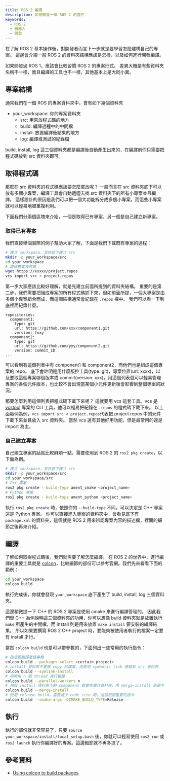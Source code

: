 ```yaml
---
title: ROS 2 編譯
description: 如何開發一個 ROS 2 的套件
keywords:
  - ROS 2
  - 機器人
  - 開發
---
```


在了解 ROS 2 基本操作後，對開發者而言下一步就是要學習怎麼建構自己的專案。
這邊會介紹一般 ROS 2 的資料夾結構應該是怎樣，以及如何進行開發編譯。

如果開發過 ROS 1，應該會比較習慣 ROS 2 的專案形式。
差異大概是有些資料夾名稱不一樣，而且編譯的工具也不一樣，其他基本上是大同小異。

## 專案結構

通常我們在一個 ROS 的專案資料夾中，會有如下幾個資料夾

* your_workspace: 你的專案資料夾
    * src: 用來放程式碼的地方
    * build: 編譯過程中的中間檔
    * install: 放置編譯後結果的地方
    * log: 編譯或測試的紀錄檔

build, install, log 這三個資料夾都是編譯後自動產生出來的，在編譯前你只需要把程式碼放到 src 資料夾即可。

## 取得程式碼

那麼在 src 資料夾的程式碼應該要怎麼擺放呢？
一般而言在 src 資料夾底下可以放有多個小專案，編譯工具會自動遞迴去找 src 資料夾下的所有小專案並且編譯。
這樣設計的原因是我們可以把一個大功能拆分成多個小專案，而這些小專案就可以輕易地被重複利用。

下面我們分兩個區塊來介紹，一個是取得已有專案，另一個是自己建立新專案。

### 取得已有專案

我們直接舉個實際的例子幫助大家了解，下面是我們下載既有專案的過程：

```bash
# 建立 workspace，並在底下建立 src
mkdir -p your_workspace/src
cd your_workspace
# 取得專案程式碼
wget https://xxxxx/project.repos
vcs import src < project.repos
```

第一步大家應該比較好理解，就是先建立前面所提到的資料夾結構。
重要的是第二步，我們需要把組成專案的所有程式碼抓下來，但如前面所提，一個大專案是由多個小專案組合而成，而這個結構通常會紀錄在 `.repos` 檔中。
我們可以看一下到底裡面紀錄什麼。

```raw
repositories:
  component1:
    type: git
    url: https://github.com/xxx/component1.git
    version: foxy
  component2:
    type: git
    url: https://github.com/yyy/component2.git
    version: commit_ID
...
```

可以看到有這個列表中有 component1 和 component2，而他們也是組成這個專案的 repo。
底下會註明是用什麼版控工具(type: git)，專案位置(url: xxxx)，以及要取這個專案哪個版本或 commit(version: xxx)。用這個列表就可以輕易管理專案的各個元件版本，也比較不會出現當某個小元件更新後會影響到整個專案的狀況。

那要怎麼利用這個列表把程式碼下載下來呢？
這就要用 vcs 這套工具。vcs 是 [vcstool](https://github.com/dirk-thomas/vcstool) 專案的 CLI 工具，他可以輕易把紀錄在 `.repos` 的程式碼下載下來。
以上面範例為例，`vcs import src < project.repos`代表把 project.repos 中的元件下載下來並且放入 src 資料夾。
當然 vcs 還有其他好用功能，但是最常用的還是 import 為主。

### 自己建立專案

自己建立專案的話就比較麻煩一點，需要使用到 ROS 2 的 `ros2 pkg create`，以下面為例。

```bash
# 建立 workspace，並在底下建立 src
mkdir -p your_workspace/src
cd your_workspace/src
# C++ 專案
ros2 pkg create --build-type ament_cmake <project_name>
# Python 專案
ros2 pkg create --build-type ament_python <project_name>
```

執行 `ros2 pkg create` 時，依照你的 `--build-type` 不同，可以決定是 C++ 專案還是 Python 專案。
你可以直接進入專案的資料夾中，會看見底下有 `package.xml` 的資料夾，這個就是 ROS 2 用來辨認專案內容的描述檔，裡面的細節之後再來介紹。

## 編譯

了解如何取得程式碼後，我們就需要了解怎麼編譯。
在 ROS 2 的世界中，進行編譯的重要工具就是 [colcon](https://colcon.readthedocs.io/en/released/index.html)，比較細節的部份可以參考官網。我們先來看看下面的範例：

```bash
cd your_workspace
colcon build
```

執行完成後，你就會發現 `your_workspace` 底下產生了 build, install, log 三個資料夾。

這邊稍微提一下 C++ 的 ROS 2 專案是使用 cmake 來進行編譯管理的。
因此我們舉 C++ 為例說明這三個資料夾的功用，你可以想像 build 資料夾就是放置執行 `make` 所產生的中間檔，而 install 則是用來放置 `make install` 要安裝的編譯結果。
所以如果要撰寫 ROS 2 C++ project 時，要能夠被使用者執行的檔案一定要有 install 才行。

當然 `colcon build` 也是可以帶參數的，下面列出一些常用的執行指令：

```bash
# 指定要編譯某個專案
colcon build --packages-select <certain project>
# install 資料夾不要放 copy 的檔案，而是用 symbolic link 連結到 src 資料夾
colcon build --symlink-install
# 同時用 n 個 thread 進行編譯
colcon build --parallel-workers n
# 預設 install 資料夾下的 component 都會有獨立資料夾，用 merge-install 則是不再用資料夾來歸類
colcon build --merge-install
# 使用 release build，當要減少 code size 時，這個是很重要的指令
colcon build --cmake-args -DCMAKE_BUILD_TYPE=Release
```

## 執行

執行的部份就非常容易了，只要 `source your_workspace/install/local_setup.bash` 後，你就可以輕易使用 `ros2 run` 或 `ros2 launch` 執行你編譯好的專案。這邊細節就不再多提了。

## 參考資料

* [Using colcon to build packages](https://docs.ros.org/en/rolling/Tutorials/Beginner-Client-Libraries/Colcon-Tutorial.html)
